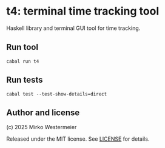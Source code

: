 # t4: terminal time tracking tool

Haskell library and terminal GUI tool for time tracking.

## Run tool

    cabal run t4

## Run tests

    cabal test --test-show-details=direct

## Author and license

(c) 2025 Mirko Westermeier

Released under the MIT license. See [LICENSE](LICENSE) for details.
